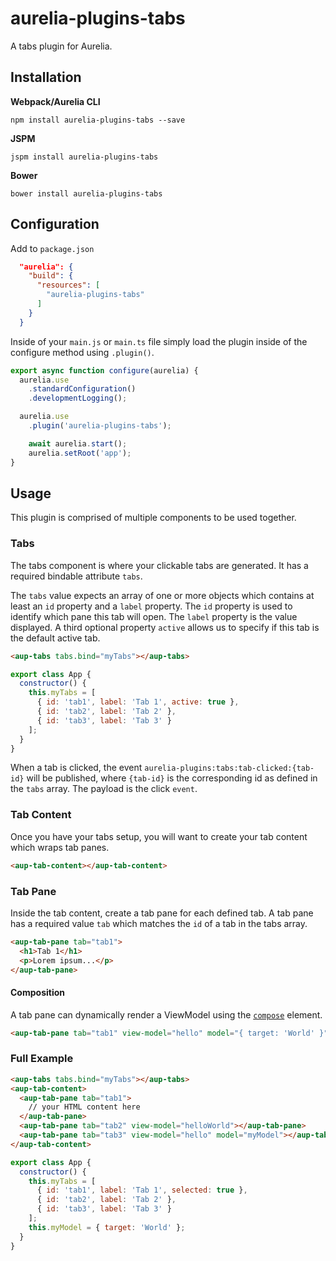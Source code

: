 # aurelia-plugins-tabs

A tabs plugin for Aurelia.

## Installation

**Webpack/Aurelia CLI**

```shell
npm install aurelia-plugins-tabs --save
```

**JSPM**

```shell
jspm install aurelia-plugins-tabs
```

**Bower**

```shell
bower install aurelia-plugins-tabs
```

## Configuration

Add to `package.json`

```json
  "aurelia": {
    "build": {
      "resources": [
        "aurelia-plugins-tabs"
      ]
    }
  }
```

Inside of your `main.js` or `main.ts` file simply load the plugin inside of the configure method using `.plugin()`.

```javascript
export async function configure(aurelia) {
  aurelia.use
    .standardConfiguration()
    .developmentLogging();

  aurelia.use
    .plugin('aurelia-plugins-tabs');

    await aurelia.start();
    aurelia.setRoot('app');
}
```

## Usage

This plugin is comprised of multiple components to be used together.

### Tabs

The tabs component is where your clickable tabs are generated. It has a required bindable attribute `tabs`.

The `tabs` value expects an array of one or more objects which contains at least an `id` property and a `label` property. The `id` property is used to identify which pane this tab will open. The `label` property is the value displayed. A third optional property `active` allows us to specify if this tab is the default active tab.

```html
<aup-tabs tabs.bind="myTabs"></aup-tabs>
```

```javascript
export class App {
  constructor() {
    this.myTabs = [
      { id: 'tab1', label: 'Tab 1', active: true },
      { id: 'tab2', label: 'Tab 2' },
      { id: 'tab3', label: 'Tab 3' }
    ];
  }
}
```

When a tab is clicked, the event `aurelia-plugins:tabs:tab-clicked:{tab-id}` will be published, where `{tab-id}` is the corresponding id as defined in the `tabs` array. The payload is the click `event`.

### Tab Content

Once you have your tabs setup, you will want to create your tab content which wraps tab panes.

```html
<aup-tab-content></aup-tab-content>
```

### Tab Pane

Inside the tab content, create a tab pane for each defined tab. A tab pane has a required value `tab` which matches the `id` of a tab in the tabs array.

```html
<aup-tab-pane tab="tab1">
  <h1>Tab 1</h1>
  <p>Lorem ipsum...</p>
</aup-tab-pane>
```

#### Composition

A tab pane can dynamically render a ViewModel using the [`compose`](http://aurelia.io/hub.html#/doc/article/aurelia/templating/latest/templating-basics/4) element.

```html
<aup-tab-pane tab="tab1" view-model="hello" model="{ target: 'World' }"></aup-tab-pane>
```

### Full Example

```html
<aup-tabs tabs.bind="myTabs"></aup-tabs>
<aup-tab-content>
  <aup-tab-pane tab="tab1">
    // your HTML content here
  </aup-tab-pane>
  <aup-tab-pane tab="tab2" view-model="helloWorld"></aup-tab-pane>
  <aup-tab-pane tab="tab3" view-model="hello" model="myModel"></aup-tab-pane>
</aup-tab-content>
```

```javascript
export class App {
  constructor() {
    this.myTabs = [
      { id: 'tab1', label: 'Tab 1', selected: true },
      { id: 'tab2', label: 'Tab 2' },
      { id: 'tab3', label: 'Tab 3' }
    ];
    this.myModel = { target: 'World' };
  }
}
```
